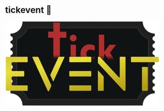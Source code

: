 # tickevent 🎫

![Img overview project](https://github.com/awapu/Tickevent/blob/main/public/logo/logo_1.png)

 
